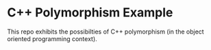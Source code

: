 # C++ Polymorphism Example

This repo exhibits the possibilties of C++ polymorphism (in the object oriented programming context).
